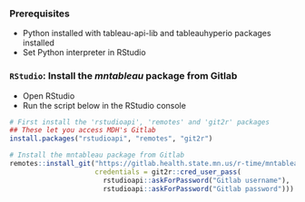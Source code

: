### Prerequisites

- Python installed with tableau-api-lib and tableauhyperio packages installed
- Set Python interpreter in RStudio

### `RStudio`: Install the *mntableau* package from Gitlab 

- Open RStudio
- Run the script below in the RStudio console

``` r
# First install the 'rstudioapi', 'remotes' and 'git2r' packages
## These let you access MDH's Gitlab
install.packages("rstudioapi", "remotes", "git2r")

# Install the mntableau package from Gitlab
remotes::install_git("https://gitlab.health.state.mn.us/r-time/mntableau",
                     credentials = git2r::cred_user_pass(
                       rstudioapi::askForPassword("Gitlab username"),
                       rstudioapi::askForPassword("Gitlab password")))
```
